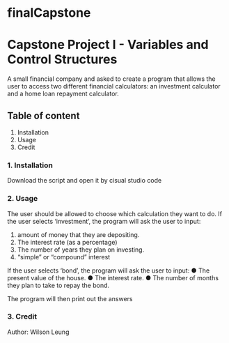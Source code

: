 # finalCapstone
# Capstone Project I - Variables and Control Structures

A small financial company and asked to create a program that allows the user to access two
different financial calculators: an investment calculator and a home loan repayment calculator.

## Table of content
1. Installation
2. Usage
3. Credit

### 1. Installation
Download the script and open it by cisual studio code

### 2. Usage
The user should be allowed to choose which calculation they want to do.
If the user selects ‘investment’, the program will ask the user to input: 
1. amount of money that they are depositing.
2. The interest rate (as a percentage)
3. The number of years they plan on investing.
4. “simple” or “compound” interest

If the user selects ‘bond’, the program will ask the user to input:
● The present value of the house.
● The interest rate. 
● The number of months they plan to take to repay the bond.

The program will then print out the answers

### 3. Credit
Author: Wilson Leung
